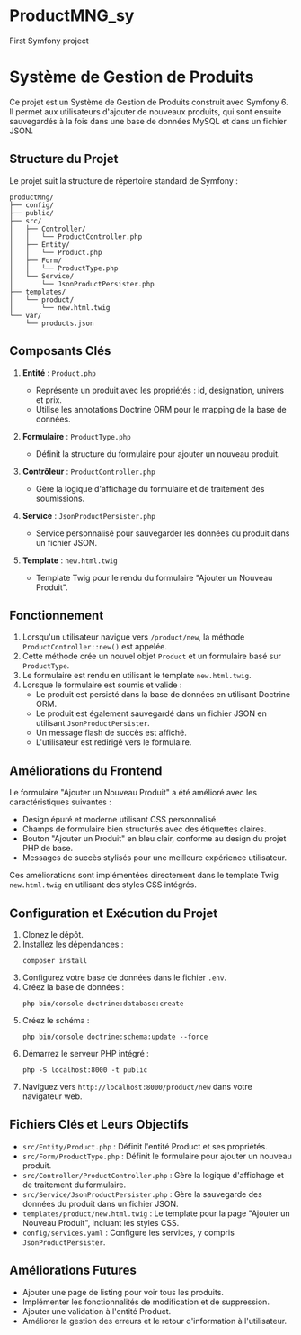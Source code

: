 # ProductMNG_sy
First Symfony project
# Système de Gestion de Produits

Ce projet est un Système de Gestion de Produits construit avec Symfony 6. Il permet aux utilisateurs d'ajouter de nouveaux produits, qui sont ensuite sauvegardés à la fois dans une base de données MySQL et dans un fichier JSON.

## Structure du Projet

Le projet suit la structure de répertoire standard de Symfony :

```
productMng/
├── config/
├── public/
├── src/
│   ├── Controller/
│   │   └── ProductController.php
│   ├── Entity/
│   │   └── Product.php
│   ├── Form/
│   │   └── ProductType.php
│   └── Service/
│       └── JsonProductPersister.php
├── templates/
│   └── product/
│       └── new.html.twig
└── var/
    └── products.json
```

## Composants Clés

1. **Entité** : `Product.php`
   - Représente un produit avec les propriétés : id, designation, univers et prix.
   - Utilise les annotations Doctrine ORM pour le mapping de la base de données.

2. **Formulaire** : `ProductType.php`
   - Définit la structure du formulaire pour ajouter un nouveau produit.

3. **Contrôleur** : `ProductController.php`
   - Gère la logique d'affichage du formulaire et de traitement des soumissions.

4. **Service** : `JsonProductPersister.php`
   - Service personnalisé pour sauvegarder les données du produit dans un fichier JSON.

5. **Template** : `new.html.twig`
   - Template Twig pour le rendu du formulaire "Ajouter un Nouveau Produit".

## Fonctionnement

1. Lorsqu'un utilisateur navigue vers `/product/new`, la méthode `ProductController::new()` est appelée.
2. Cette méthode crée un nouvel objet `Product` et un formulaire basé sur `ProductType`.
3. Le formulaire est rendu en utilisant le template `new.html.twig`.
4. Lorsque le formulaire est soumis et valide :
   - Le produit est persisté dans la base de données en utilisant Doctrine ORM.
   - Le produit est également sauvegardé dans un fichier JSON en utilisant `JsonProductPersister`.
   - Un message flash de succès est affiché.
   - L'utilisateur est redirigé vers le formulaire.

## Améliorations du Frontend

Le formulaire "Ajouter un Nouveau Produit" a été amélioré avec les caractéristiques suivantes :

- Design épuré et moderne utilisant CSS personnalisé.
- Champs de formulaire bien structurés avec des étiquettes claires.
- Bouton "Ajouter un Produit" en bleu clair, conforme au design du projet PHP de base.
- Messages de succès stylisés pour une meilleure expérience utilisateur.

Ces améliorations sont implémentées directement dans le template Twig `new.html.twig` en utilisant des styles CSS intégrés.

## Configuration et Exécution du Projet

1. Clonez le dépôt.
2. Installez les dépendances :
   ```
   composer install
   ```
3. Configurez votre base de données dans le fichier `.env`.
4. Créez la base de données :
   ```
   php bin/console doctrine:database:create
   ```
5. Créez le schéma :
   ```
   php bin/console doctrine:schema:update --force
   ```
6. Démarrez le serveur PHP intégré :
   ```
   php -S localhost:8000 -t public
   ```
7. Naviguez vers `http://localhost:8000/product/new` dans votre navigateur web.

## Fichiers Clés et Leurs Objectifs

- `src/Entity/Product.php` : Définit l'entité Product et ses propriétés.
- `src/Form/ProductType.php` : Définit le formulaire pour ajouter un nouveau produit.
- `src/Controller/ProductController.php` : Gère la logique d'affichage et de traitement du formulaire.
- `src/Service/JsonProductPersister.php` : Gère la sauvegarde des données du produit dans un fichier JSON.
- `templates/product/new.html.twig` : Le template pour la page "Ajouter un Nouveau Produit", incluant les styles CSS.
- `config/services.yaml` : Configure les services, y compris `JsonProductPersister`.

## Améliorations Futures

- Ajouter une page de listing pour voir tous les produits.
- Implémenter les fonctionnalités de modification et de suppression.
- Ajouter une validation à l'entité Product.
- Améliorer la gestion des erreurs et le retour d'information à l'utilisateur.
```
